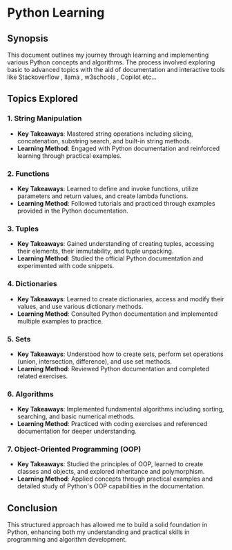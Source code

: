 # Python Learning

## Synopsis

This document outlines my journey through learning and implementing various Python concepts and algorithms. The process involved exploring basic to advanced topics with the aid of documentation and interactive tools like Stackoverflow , llama , w3schools , Copilot etc...

## Topics Explored

### 1. String Manipulation
- **Key Takeaways**: Mastered string operations including slicing, concatenation, substring search, and built-in string methods.
- **Learning Method**: Engaged with Python documentation and reinforced learning through practical examples.

### 2. Functions
- **Key Takeaways**: Learned to define and invoke functions, utilize parameters and return values, and create lambda functions.
- **Learning Method**: Followed tutorials and practiced through examples provided in the Python documentation.

### 3. Tuples
- **Key Takeaways**: Gained understanding of creating tuples, accessing their elements, their immutability, and tuple unpacking.
- **Learning Method**: Studied the official Python documentation and experimented with code snippets.

### 4. Dictionaries
- **Key Takeaways**: Learned to create dictionaries, access and modify their values, and use various dictionary methods.
- **Learning Method**: Consulted Python documentation and implemented multiple examples to practice.

### 5. Sets
- **Key Takeaways**: Understood how to create sets, perform set operations (union, intersection, difference), and use set methods.
- **Learning Method**: Reviewed Python documentation and completed related exercises.

### 6. Algorithms
- **Key Takeaways**: Implemented fundamental algorithms including sorting, searching, and basic numerical methods.
- **Learning Method**: Practiced with coding exercises and referenced documentation for deeper understanding.

### 7. Object-Oriented Programming (OOP)
- **Key Takeaways**: Studied the principles of OOP, learned to create classes and objects, and explored inheritance and polymorphism.
- **Learning Method**: Applied concepts through practical examples and detailed study of Python's OOP capabilities in the documentation.

## Conclusion

This structured approach has allowed me to build a solid foundation in Python, enhancing both my understanding and practical skills in programming and algorithm development.
